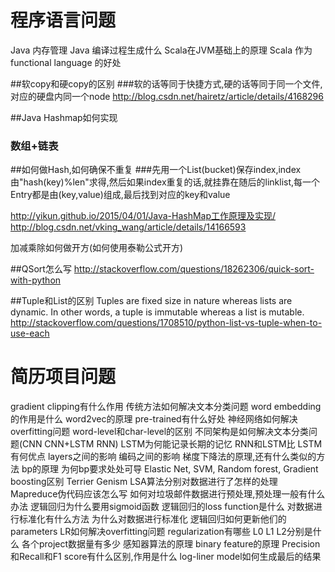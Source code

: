 # 程序语言问题

Java 内存管理
Java 编译过程生成什么
Scala在JVM基础上的原理
Scala 作为 functional language 的好处

##软copy和硬copy的区别
###软的话等同于快捷方式,硬的话等同于同一个文件,对应的硬盘内同一个node
http://blog.csdn.net/hairetz/article/details/4168296

##Java Hashmap如何实现 
### 数组+链表
##如何做Hash,如何确保不重复
###先用一个List(bucket)保存index,index由"hash(key)%len"求得,然后如果index重复的话,就挂靠在随后的linklist,每一个Entry都是由(key,value)组成,最后找到对应的key和value

http://yikun.github.io/2015/04/01/Java-HashMap工作原理及实现/
http://blog.csdn.net/vking_wang/article/details/14166593


加减乘除如何做开方(如何使用泰勒公式开方)

##QSort怎么写
http://stackoverflow.com/questions/18262306/quick-sort-with-python

##Tuple和List的区别
Tuples are fixed size in nature whereas lists are dynamic.
In other words, a tuple is immutable whereas a list is mutable.
http://stackoverflow.com/questions/1708510/python-list-vs-tuple-when-to-use-each


# 简历项目问题
gradient clipping有什么作用
传统方法如何解决文本分类问题
word embedding的作用是什么
word2vec的原理
pre-trained有什么好处
神经网络如何解决overfitting问题
word-level和char-level的区别
不同架构是如何解决文本分类问题(CNN CNN+LSTM RNN)
LSTM为何能记录长期的记忆
RNN和LSTM比 LSTM有何优点
layers之间的影响
编码之间的影响
梯度下降法的原理,还有什么类似的方法
bp的原理
为何bp要求处处可导
Elastic Net, SVM, Random forest, Gradient boosting区别
Terrier Genism LSA算法分别对数据进行了怎样的处理
Mapreduce伪代码应该怎么写
如何对垃圾邮件数据进行预处理,预处理一般有什么办法
逻辑回归为什么要用sigmoid函数
逻辑回归的loss function是什么
对数据进行标准化有什么方法
为什么对数据进行标准化
逻辑回归如何更新他们的parameters
LR如何解决overfitting问题
regularization有哪些 L0 L1 L2分别是什么
各个project数据量有多少
感知器算法的原理
binary feature的原理
Precision和Recall和F1 score有什么区别,作用是什么
log-liner model如何生成最后的结果